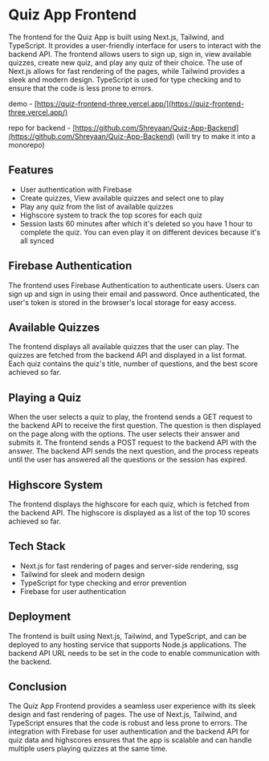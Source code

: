 # 

# **Quiz App Frontend**

The frontend for the Quiz App is built using Next.js, Tailwind, and TypeScript. It provides a user-friendly interface for users to interact with the backend API. The frontend allows users to sign up, sign in, view available quizzes, create new quiz, and play any quiz of their choice. The use of Next.js allows for fast rendering of the pages, while Tailwind provides a sleek and modern design. TypeScript is used for type checking and to ensure that the code is less prone to errors.

demo - [https://quiz-frontend-three.vercel.app/](https://quiz-frontend-three.vercel.app/)

repo for backend - [https://github.com/Shreyaan/Quiz-App-Backend](https://github.com/Shreyaan/Quiz-App-Backend) (will try to make it into a monorepo)

## **Features**

- User authentication with Firebase
- Create quizzes, View available quizzes and select one to play
- Play any quiz from the list of available quizzes
- Highscore system to track the top scores for each quiz
- Session lasts 60 minutes after which it's deleted so you have 1 hour to complete the quiz. You can even play it on different devices because it's all synced

## **Firebase Authentication**

The frontend uses Firebase Authentication to authenticate users. Users can sign up and sign in using their email and password. Once authenticated, the user's token is stored in the browser's local storage for easy access.

## **Available Quizzes**

The frontend displays all available quizzes that the user can play. The quizzes are fetched from the backend API and displayed in a list format. Each quiz contains the quiz's title, number of questions, and the best score achieved so far.

## **Playing a Quiz**

When the user selects a quiz to play, the frontend sends a GET request to the backend API to receive the first question. The question is then displayed on the page along with the options. The user selects their answer and submits it. The frontend sends a POST request to the backend API with the answer. The backend API sends the next question, and the process repeats until the user has answered all the questions or the session has expired.

## **Highscore System**

The frontend displays the highscore for each quiz, which is fetched from the backend API. The highscore is displayed as a list of the top 10 scores achieved so far.

## **Tech Stack**

- Next.js for fast rendering of pages and server-side rendering, ssg
- Tailwind for sleek and modern design
- TypeScript for type checking and error prevention
- Firebase for user authentication

## **Deployment**

The frontend is built using Next.js, Tailwind, and TypeScript, and can be deployed to any hosting service that supports Node.js applications. The backend API URL needs to be set in the code to enable communication with the backend.

## **Conclusion**

The Quiz App Frontend provides a seamless user experience with its sleek design and fast rendering of pages. The use of Next.js, Tailwind, and TypeScript ensures that the code is robust and less prone to errors. The integration with Firebase for user authentication and the backend API for quiz data and highscores ensures that the app is scalable and can handle multiple users playing quizzes at the same time.